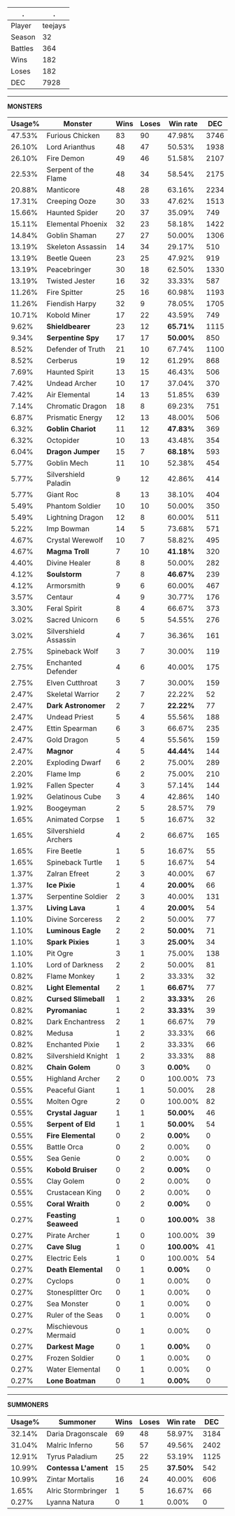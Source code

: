 .|.
|-|-
Player|teejays
Season|32
Battles|364
Wins|182
Loses|182
DEC|7928

---
**MONSTERS**

Usage%|Monster|Wins|Loses|Win rate|DEC|
-|-|-|-|-|-|
47.53%|Furious Chicken|83|90|47.98%|3746|
26.10%|Lord Arianthus|48|47|50.53%|1938|
26.10%|Fire Demon|49|46|51.58%|2107|
22.53%|Serpent of the Flame|48|34|58.54%|2175|
20.88%|Manticore|48|28|63.16%|2234|
17.31%|Creeping Ooze|30|33|47.62%|1513|
15.66%|Haunted Spider|20|37|35.09%|749|
15.11%|Elemental Phoenix|32|23|58.18%|1422|
14.84%|Goblin Shaman|27|27|50.00%|1306|
13.19%|Skeleton Assassin|14|34|29.17%|510|
13.19%|Beetle Queen|23|25|47.92%|919|
13.19%|Peacebringer|30|18|62.50%|1330|
13.19%|Twisted Jester|16|32|33.33%|587|
11.26%|Fire Spitter|25|16|60.98%|1193|
11.26%|Fiendish Harpy|32|9|78.05%|1705|
10.71%|Kobold Miner|17|22|43.59%|749|
9.62%|**Shieldbearer**|23|12|**65.71%**|1115|
9.34%|**Serpentine Spy**|17|17|**50.00%**|850|
8.52%|Defender of Truth|21|10|67.74%|1100|
8.52%|Cerberus|19|12|61.29%|868|
7.69%|Haunted Spirit|13|15|46.43%|506|
7.42%|Undead Archer|10|17|37.04%|370|
7.42%|Air Elemental|14|13|51.85%|639|
7.14%|Chromatic Dragon|18|8|69.23%|751|
6.87%|Prismatic Energy|12|13|48.00%|506|
6.32%|**Goblin Chariot**|11|12|**47.83%**|369|
6.32%|Octopider|10|13|43.48%|354|
6.04%|**Dragon Jumper**|15|7|**68.18%**|593|
5.77%|Goblin Mech|11|10|52.38%|454|
5.77%|Silvershield Paladin|9|12|42.86%|414|
5.77%|Giant Roc|8|13|38.10%|404|
5.49%|Phantom Soldier|10|10|50.00%|350|
5.49%|Lightning Dragon|12|8|60.00%|511|
5.22%|Imp Bowman|14|5|73.68%|571|
4.67%|Crystal Werewolf|10|7|58.82%|495|
4.67%|**Magma Troll**|7|10|**41.18%**|320|
4.40%|Divine Healer|8|8|50.00%|282|
4.12%|**Soulstorm**|7|8|**46.67%**|239|
4.12%|Armorsmith|9|6|60.00%|467|
3.57%|Centaur|4|9|30.77%|176|
3.30%|Feral Spirit|8|4|66.67%|373|
3.02%|Sacred Unicorn|6|5|54.55%|276|
3.02%|Silvershield Assassin|4|7|36.36%|161|
2.75%|Spineback Wolf|3|7|30.00%|119|
2.75%|Enchanted Defender|4|6|40.00%|175|
2.75%|Elven Cutthroat|3|7|30.00%|159|
2.47%|Skeletal Warrior|2|7|22.22%|52|
2.47%|**Dark Astronomer**|2|7|**22.22%**|77|
2.47%|Undead Priest|5|4|55.56%|188|
2.47%|Ettin Spearman|6|3|66.67%|235|
2.47%|Gold Dragon|5|4|55.56%|159|
2.47%|**Magnor**|4|5|**44.44%**|144|
2.20%|Exploding Dwarf|6|2|75.00%|289|
2.20%|Flame Imp|6|2|75.00%|210|
1.92%|Fallen Specter|4|3|57.14%|144|
1.92%|Gelatinous Cube|3|4|42.86%|140|
1.92%|Boogeyman|2|5|28.57%|79|
1.65%|Animated Corpse|1|5|16.67%|32|
1.65%|Silvershield Archers|4|2|66.67%|165|
1.65%|Fire Beetle|1|5|16.67%|55|
1.65%|Spineback Turtle|1|5|16.67%|54|
1.37%|Zalran Efreet|2|3|40.00%|67|
1.37%|**Ice Pixie**|1|4|**20.00%**|66|
1.37%|Serpentine Soldier|2|3|40.00%|131|
1.37%|**Living Lava**|1|4|**20.00%**|54|
1.10%|Divine Sorceress|2|2|50.00%|77|
1.10%|**Luminous Eagle**|2|2|**50.00%**|71|
1.10%|**Spark Pixies**|1|3|**25.00%**|34|
1.10%|Pit Ogre|3|1|75.00%|138|
1.10%|Lord of Darkness|2|2|50.00%|81|
0.82%|Flame Monkey|1|2|33.33%|32|
0.82%|**Light Elemental**|2|1|**66.67%**|77|
0.82%|**Cursed Slimeball**|1|2|**33.33%**|26|
0.82%|**Pyromaniac**|1|2|**33.33%**|39|
0.82%|Dark Enchantress|2|1|66.67%|79|
0.82%|Medusa|1|2|33.33%|66|
0.82%|Enchanted Pixie|1|2|33.33%|66|
0.82%|Silvershield Knight|1|2|33.33%|88|
0.82%|**Chain Golem**|0|3|**0.00%**|0|
0.55%|Highland Archer|2|0|100.00%|73|
0.55%|Peaceful Giant|1|1|50.00%|28|
0.55%|Molten Ogre|2|0|100.00%|82|
0.55%|**Crystal Jaguar**|1|1|**50.00%**|46|
0.55%|**Serpent of Eld**|1|1|**50.00%**|54|
0.55%|**Fire Elemental**|0|2|**0.00%**|0|
0.55%|Battle Orca|0|2|0.00%|0|
0.55%|Sea Genie|0|2|0.00%|0|
0.55%|**Kobold Bruiser**|0|2|**0.00%**|0|
0.55%|Clay Golem|0|2|0.00%|0|
0.55%|Crustacean King|0|2|0.00%|0|
0.55%|**Coral Wraith**|0|2|**0.00%**|0|
0.27%|**Feasting Seaweed**|1|0|**100.00%**|38|
0.27%|Pirate Archer|1|0|100.00%|39|
0.27%|**Cave Slug**|1|0|**100.00%**|41|
0.27%|Electric Eels|1|0|100.00%|54|
0.27%|**Death Elemental**|0|1|**0.00%**|0|
0.27%|Cyclops|0|1|0.00%|0|
0.27%|Stonesplitter Orc|0|1|0.00%|0|
0.27%|Sea Monster|0|1|0.00%|0|
0.27%|Ruler of the Seas|0|1|0.00%|0|
0.27%|Mischievous Mermaid|0|1|0.00%|0|
0.27%|**Darkest Mage**|0|1|**0.00%**|0|
0.27%|Frozen Soldier|0|1|0.00%|0|
0.27%|Water Elemental|0|1|0.00%|0|
0.27%|**Lone Boatman**|0|1|**0.00%**|0|

---
**SUMMONERS**

Usage%|Summoner|Wins|Loses|Win rate|DEC|
-|-|-|-|-|-|
32.14%|Daria Dragonscale|69|48|58.97%|3184|
31.04%|Malric Inferno|56|57|49.56%|2402|
12.91%|Tyrus Paladium|25|22|53.19%|1125|
10.99%|**Contessa L'ament**|15|25|**37.50%**|542|
10.99%|Zintar Mortalis|16|24|40.00%|606|
1.65%|Alric Stormbringer|1|5|16.67%|66|
0.27%|Lyanna Natura|0|1|0.00%|0|
